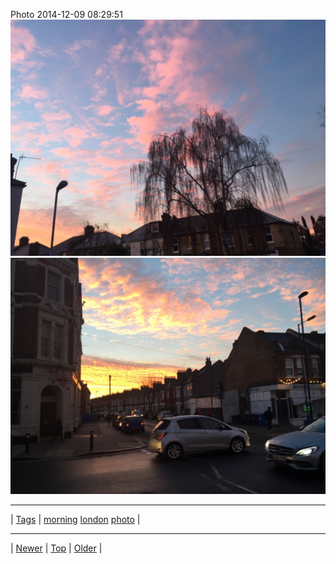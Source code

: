 <!--
title: Photo 2014-12-09 08
date: 2020-06-28T15:00:41.441Z
tags: morning, london, photo
-->











Photo 2014-12-09 08:29:51
![](104746684512-0.jpg)
![](104746684512-1.jpg)

<!--BOTTOM-POST-NAVIGATION-->
---

| [Tags](tags.md) | [morning](tag-morning.md) [london](tag-london.md) [photo](tag-photo.md) |

---

| [Newer](104259354257.md) | [Top](index.md) | [Older](104834678982.md) |